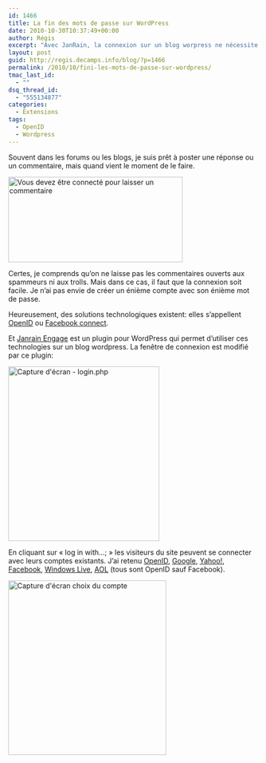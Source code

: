 ```yaml
---
id: 1466
title: La fin des mots de passe sur WordPress
date: 2010-10-30T10:37:49+00:00
author: Régis
excerpt: "Avec JanRain, la connexion sur un blog worpress ne nécessite pas de se souvenir d'un énième mot de passe."
layout: post
guid: http://regis.decamps.info/blog/?p=1466
permalink: /2010/10/fini-les-mots-de-passe-sur-wordpress/
tmac_last_id:
  - ""
dsq_thread_id:
  - "555134877"
categories:
  - Extensions
tags:
  - OpenID
  - Wordpress
---
```

Souvent dans les forums ou les blogs, je suis prêt à poster une réponse ou un commentaire, mais quand vient le moment de le faire.
  
[<img src="http://regis.decamps.info/blog/wp-content/uploads/2010/10/screenshot2-connected-350x171.png" alt="Vous devez être connecté pour laisser un commentaire" title="Capture d&#039;écrant d&#039;un site exigeant la connexion" width="350" height="171" class="alignnone size-medium wp-image-1467" srcset="http://regis.decamps.info/blog/wp-content/uploads/2010/10/screenshot2-connected-350x171.png 350w, http://regis.decamps.info/blog/wp-content/uploads/2010/10/screenshot2-connected.png 524w" sizes="(max-width: 350px) 100vw, 350px" />](http://regis.decamps.info/blog/wp-content/uploads/2010/10/screenshot2-connected.png)

Certes, je comprends qu’on ne laisse pas les commentaires ouverts aux spammeurs ni aux trolls. Mais dans ce cas, il faut que la connexion soit facile. Je n’ai pas envie de créer un énième compte avec son énième mot de passe.

Heureusement, des solutions technologiques existent: elles s’appellent [OpenID](http://openid.net/) ou [Facebook connect](http://www.facebook.com/help/?page=730).

Et [Janrain Engage](http://www.janrain.com/products/engage) est un plugin pour WordPress qui permet d’utiliser ces technologies sur un blog wordpress. La fenêtre de connexion est modifié par ce plugin:

[<img src="http://regis.decamps.info/blog/wp-content/uploads/2010/10/screenshot-engage-303x350.png" alt="Capture d&#039;écran - login.php" title="Engage proprose &quot;or log in with...&quot;" width="303" height="350" class="alignnone size-medium wp-image-1468" srcset="http://regis.decamps.info/blog/wp-content/uploads/2010/10/screenshot-engage-303x350.png 303w, http://regis.decamps.info/blog/wp-content/uploads/2010/10/screenshot-engage.png 370w" sizes="(max-width: 303px) 100vw, 303px" />](http://regis.decamps.info/blog/wp-content/uploads/2010/10/screenshot-engage.png)

En cliquant sur « log in with…; » les visiteurs du site peuvent se connecter avec leurs comptes existants. J’ai retenu [OpenID](http://openid.net/), [Google](http://code.google.com/intl/fr-FR/apis/accounts/docs/OpenID.html), [Yahoo!](http://openid.yahoo.com/), [Facebook](http://www.facebook.com/help/?page=730), [Windows Live](http://winliveid.spaces.live.com/Blog/cns!AEE1BB0D86E23AAC!1745.entry), [AOL](http://dev.aol.com/aol-and-63-million-openids) (tous sont OpenID sauf Facebook).

[<img src="http://regis.decamps.info/blog/wp-content/uploads/2010/10/screenshot-engage2-317x350.png" alt="Capture d&#039;écran choix du compte" title="Choix du fournisseur d&#039;identité" width="317" height="350" class="alignnone size-medium wp-image-1472" srcset="http://regis.decamps.info/blog/wp-content/uploads/2010/10/screenshot-engage2-317x350.png 317w, http://regis.decamps.info/blog/wp-content/uploads/2010/10/screenshot-engage2.png 411w" sizes="(max-width: 317px) 100vw, 317px" />](http://regis.decamps.info/blog/wp-content/uploads/2010/10/screenshot-engage2.png)

